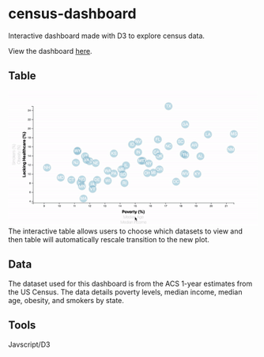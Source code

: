 # census-dashboard
Interactive dashboard made with D3 to explore census data. 

View the dashboard [here](https://mvhaynes.github.io/census-dashboard/). 

## Table
![gif](images/screenrecording.gif)<br>
The interactive table allows users to choose which datasets to view and then table will automatically rescale transition to the new plot. 

## Data
The dataset used for this dashboard is from the ACS 1-year estimates from the US Census. The data details poverty levels, median income, median age, obesity, and smokers by state. 


## Tools
Javscript/D3